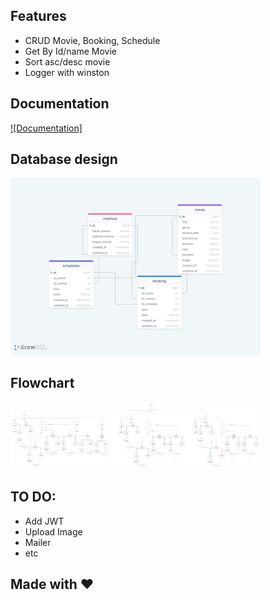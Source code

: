 ## Features
 * CRUD Movie, Booking, Schedule
 * Get By Id/name Movie
 * Sort asc/desc movie
 * Logger with winston

## Documentation

 [![Documentation]][docs]

## Database design

 <img
    width="400"
    src="./docs/drawsql.png"
    alt="Draw SQL"
  /> 

## Flowchart

<img
    width="400"
    src="./docs/tickitz.png"
    alt="Draw SQL"
  />

## TO DO:
 * Add JWT
 * Upload Image
 * Mailer
 * etc

## Made with ❤

[docs]: https://documenter.getpostman.com/view/8437353/UzBpKRTt
